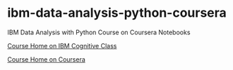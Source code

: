 # ibm-data-analysis-python-coursera
IBM Data Analysis with Python Course on Coursera Notebooks

[Course Home on IBM Cognitive Class](https://cognitiveclass.ai/courses/machine-learning-with-python)

[Course Home on Coursera](https://www.coursera.org/learn/data-analysis-with-python)
